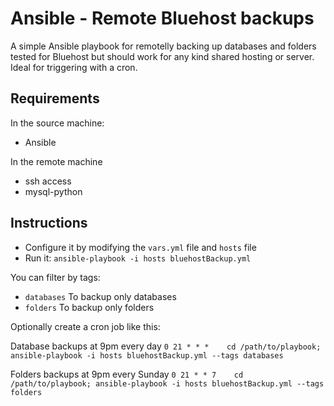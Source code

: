 Ansible - Remote Bluehost backups
=======================

A simple Ansible playbook for remotelly backing up databases and folders tested for Bluehost but should work for any kind shared hosting or server. Ideal for triggering with a cron.

## Requirements

In the source machine:

* Ansible

In the remote machine

* ssh access
* mysql-python


## Instructions

* Configure it by modifying the `vars.yml` file and `hosts` file
* Run it: `ansible-playbook -i hosts bluehostBackup.yml`

You can filter by tags:

* `databases` To backup only databases
* `folders` To backup only folders

Optionally create a cron job like this:

Database backups at 9pm every day 
`0 21 * * *    cd /path/to/playbook; ansible-playbook -i hosts bluehostBackup.yml --tags databases`

Folders backups at 9pm every Sunday 
`0 21 * * 7    cd /path/to/playbook; ansible-playbook -i hosts bluehostBackup.yml --tags folders`